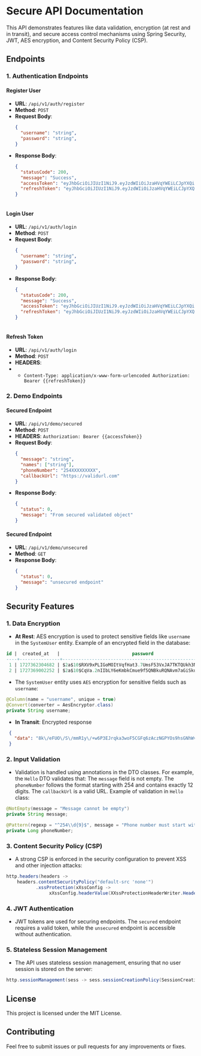 # Secure API Documentation

This API demonstrates features like data validation, encryption (at rest and in transit), and secure access control mechanisms using Spring Security, JWT, AES encryption, and Content Security Policy (CSP).

## **Endpoints**

### **1. Authentication Endpoints**

#### **Register User**
- **URL**: `/api/v1/auth/register`
- **Method**: `POST`
- **Request Body**:
  ```json
  {
    "username": "string",
    "password": "string",
  } 

- **Response Body**:
  ```json
  {
    "statusCode": 200,
    "message": "Success",
    "accessToken": "eyJhbGciOiJIUzI1NiJ9.eyJzdWIiOiJzaHVqYWEiLCJpYXQiOjE3MjczNjkwMDIsImV4cCI6MTcyNzQ1NTQwMn0.aYYD8xaP7zFx3ZRRFscPj7rkymAxDnm7oUj8MFZcLF1",
    "refreshToken": "eyJhbGciOiJIUzI1NiJ9.eyJzdWIiOiJzaHVqYWEiLCJpYXQiOjE3MjczNjkwMDIsImV4cCI6MTcyNzk3MzgwMn0.5kSh2ffHFGKjCBVz6hQ2JKAYYMl4bw5YCbdl8jBC7KS"
  } 
   
#### **Login User**
- **URL**: `/api/v1/auth/login`
- **Method**: `POST`
- **Request Body**:
  ```json
  {
    "username": "string",
    "password": "string",
  } 

- **Response Body**:
  ```json
  {
    "statusCode": 200,
    "message": "Success",
    "accessToken": "eyJhbGciOiJIUzI1NiJ9.eyJzdWIiOiJzaHVqYWEiLCJpYXQiOjE3MjczNjkwMDIsImV4cCI6MTcyNzQ1NTQwMn0.aYYD8xaP7zFx3ZRRFscPj7rkymAxDnm7oUj8MFZcLF1",
    "refreshToken": "eyJhbGciOiJIUzI1NiJ9.eyJzdWIiOiJzaHVqYWEiLCJpYXQiOjE3MjczNjkwMDIsImV4cCI6MTcyNzk3MzgwMn0.5kSh2ffHFGKjCBVz6hQ2JKAYYMl4bw5YCbdl8jBC7KS"
  } 
   
#### **Refresh Token**
- **URL**: `/api/v1/auth/login`
- **Method**: `POST`
- **HEADERS**:
- - `Content-Type: application/x-www-form-urlencoded
    Authorization: Bearer {{refreshToken}}`

### **2. Demo Endpoints**

#### **Secured Endpoint**
- **URL**: `/api/v1/demo/secured`
- **Method**: `POST`
- **HEADERS**: `Authorization: Bearer {{accessToken}}`
- **Request Body**:
  ```json
  {
    "message": "string",
    "names": ["string"],
    "phoneNumber": "254XXXXXXXXX",
    "callbackUrl": "https://validurl.com"
  }
  
- **Response Body**:
  ```json
  {
    "status": 0,
    "message": "From secured validated object"
  }

#### **Secured Endpoint**
- **URL**: `/api/v1/demo/unsecured`
- **Method**: `GET`
- **Response Body**:
  ```json
  {
    "status": 0,
    "message": "unsecured endpoint"
  }

## **Security Features**
### **1. Data Encryption**
- **At Rest**: AES encryption is used to protect sensitive fields like `username` in the `SystemUser` entity.
  Example of an encrypted field in the database:
 ```sql
 id |  created_at   |                           password                           |    role     | status |         username         
----+---------------+--------------------------------------------------------------+-------------+--------+--------------------------
  1 | 1727362304682 | $2a$10$RXV9xPLIGoMOItVqfHat3.7UmsF53VxJA7TKTQUkh3Ni.DkioGOnm | SYSTEM_USER |        | BNdzF/pAvSpxrcqBL9mRlQ==
  2 | 1727369002252 | $2a$10$CqVa.2nIIbLY6eKmbkCmue9f5QNBkuRQNAvm7aGiSkubAkMpg/3Ce | SYSTEM_USER |        | EOL2a+Ij3y7b0fyOX5T5hw==
```
- The `SystemUser` entity uses `AES` encryption for sensitive fields such as `username`:
```java
@Column(name = "username", unique = true)
@Convert(converter = AesEncryptor.class)
private String username;
```
- **In Transit**: Encrypted response
 ```json
  {
    "data": "8k\/eFUO\/S\/mmR1y\/+w6P3EJrqka3woF5CGFq6zAczNGPYOs9hsGNhWvQuB1MmPbv"
  }
```

### **2. Input Validation**
- Validation is handled using annotations in the DTO classes. For example, the `Hello` DTO validates that:
  The `message` field is not empty.
  The `phoneNumber` follows the format starting with 254 and contains exactly 12 digits.
  The `callbackUrl` is a valid URL.
  Example of validation in `Hello` class:

```java
@NotEmpty(message = "Message cannot be empty")
private String message;

@Pattern(regexp = "^254\\d{9}$", message = "Phone number must start with 254 and be 12 digits long")
private Long phoneNumber;
```
### **3. Content Security Policy (CSP)**
- A strong CSP is enforced in the security configuration to prevent XSS and other injection attacks:
```java
http.headers(headers -> 
    headers.contentSecurityPolicy("default-src 'none'")
           .xssProtection(xXssConfig -> 
                xXssConfig.headerValue(XXssProtectionHeaderWriter.HeaderValue.ENABLED_MODE_BLOCK)));

```
### **4. JWT Authentication**
- JWT tokens are used for securing endpoints. The `secured` endpoint requires a valid token, while the `unsecured` endpoint is accessible without authentication.

### **5. Stateless Session Management**
- The API uses stateless session management, ensuring that no user session is stored on the server:
```java
http.sessionManagement(sess -> sess.sessionCreationPolicy(SessionCreationPolicy.STATELESS));
```
## **License**
This project is licensed under the MIT License.

## **Contributing**
Feel free to submit issues or pull requests for any improvements or fixes.




